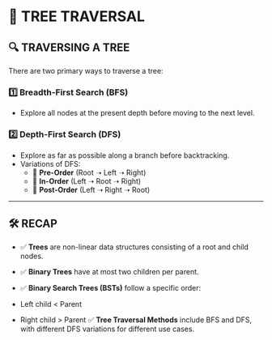 # 🌳 TREE TRAVERSAL

## 🔍 TRAVERSING A TREE

There are two primary ways to traverse a tree:

### 1️⃣ **Breadth-First Search (BFS)**

- Explore all nodes at the present depth before moving to the next level.

### 2️⃣ **Depth-First Search (DFS)**

- Explore as far as possible along a branch before backtracking.
- Variations of DFS:
  - 📌 **Pre-Order** (Root ➝ Left ➝ Right)
  - 📌 **In-Order** (Left ➝ Root ➝ Right)
  - 📌 **Post-Order** (Left ➝ Right ➝ Root)

---

## 🛠 RECAP

- ✅ **Trees** are non-linear data structures consisting of a root and child nodes.
- ✅ **Binary Trees** have at most two children per parent.
- ✅ **Binary Search Trees (BSTs)** follow a specific order:

- Left child < Parent
- Right child > Parent
  ✅ **Tree Traversal Methods** include BFS and DFS, with different DFS variations for different use cases.

